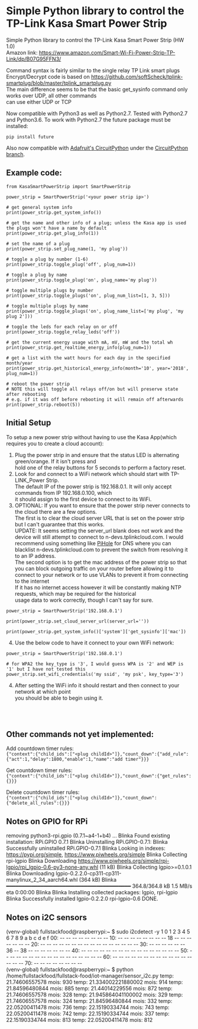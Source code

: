 # Simple Python library to control the TP-Link Kasa Smart Power Strip

Simple Python library to control the TP-Link Kasa Smart Power Strip (HW 1.0)<br/>
Amazon link: https://www.amazon.com/Smart-Wi-Fi-Power-Strip-TP-Link/dp/B07G95FFN3/

Command syntax is fairly similar to the single relay TP Link smart plugs<br/>
Encrypt/Decrypt code is based on https://github.com/softScheck/tplink-smartplug/blob/master/tplink_smartplug.py<br/>
The main difference seems to be that the basic get_sysinfo command only works over UDP, all other commands<br/>
can use either UDP or TCP

Now compatible with Python3 as well as Python2.7.  Tested with Python2.7 and Python3.6.  To work with Python2.7 the
future package must be installed:

```pip install future```

Also now compatible with [Adafruit's CircuitPython](https://circuitpython.org/) under the [CircuitPython branch](https://github.com/p-doyle/Python-KasaSmartPowerStrip/tree/CircuitPython).

## Example code:

```
from KasaSmartPowerStrip import SmartPowerStrip

power_strip = SmartPowerStrip('<your power strip ip>')

# get general system info
print(power_strip.get_system_info())

# get the name and other info of a plug; unless the Kasa app is used the plugs won't have a name by default
print(power_strip.get_plug_info(1))

# set the name of a plug
print(power_strip.set_plug_name(1, 'my plug'))

# toggle a plug by number (1-6)
print(power_strip.toggle_plug('off', plug_num=1))

# toggle a plug by name
print(power_strip.toggle_plug('on', plug_name='my plug'))

# toggle multiple plugs by number
print(power_strip.toggle_plugs('on', plug_num_list=[1, 3, 5]))

# toggle multiple plugs by name
print(power_strip.toggle_plugs('on', plug_name_list=['my plug', 'my plug 2']))

# toggle the leds for each relay on or off
print(power_strip.toggle_relay_leds('off'))

# get the current energy usage with mA, mV, mW and the total wh
print(power_strip.get_realtime_energy_info(plug_num=1))

# get a list with the watt hours for each day in the specified month/year
print(power_strip.get_historical_energy_info(month='10', year='2018', plug_num=1))

# reboot the power strip
# NOTE this will toggle all relays off/on but will preserve state after rebooting
# e.g. if it was off before rebooting it will remain off afterwards
print(power_strip.reboot(5))
```

## Initial Setup
To setup a new power strip without having to use the Kasa App(which requires you to create a cloud account):
1. Plug the power strip in and ensure that the status LED is alternating green/orange.  If it isn't press and <br/>
    hold one of the relay buttons for 5 seconds to perform a factory reset.
2. Look for and connect to a WiFi network which should start with TP-LINK_Power Strip.<br/>
    The default IP of the power strip is 192.168.0.1.  It will only accept commands from IP 192.168.0.100, which<br/>
    it should assign to the first device to connect to its WiFi.
3. OPTIONAL: If you want to ensure that the power strip never connects to the cloud there are a few options. <br/>
    The first is to clear the cloud server URL that is set on the power strip but I can't guarantee that this works. </br>
    UPDATE: It seems setting the server_url blank does not work and the device will still attempt to connect to n-devs.tplinkcloud.com.     I would recommend using something like [PiHole](https://github.com/pi-hole/pi-hole) for DNS where you can blacklist n-devs.tplinkcloud.com to prevent the switch from resolving it to an IP address.
    </br>
    The second option is to get the  mac address of the power strip so that you can block outgoing traffic on your 
    router before allowing it to connect to your network or to use VLANs to prevent it from connecting to the internet </br>
    If it has no internet access however it will be constantly making NTP requests, which may be required for the historical </br>
    usage data to work correctly, though I can't say for sure. 

```
power_strip = SmartPowerStrip('192.168.0.1')

print(power_strip.set_cloud_server_url(server_url=''))

print(power_strip.get_system_info()['system']['get_sysinfo']['mac'])
```

4. Use the below code to have it connect to your own WiFi network:

```
power_strip = SmartPowerStrip('192.168.0.1')

# for WPA2 the key_type is '3', I would guess WPA is '2' and WEP is '1' but I have not tested this
power_strip.set_wifi_credentials('my ssid', 'my psk', key_type='3')
```

4. After setting the WiFi info it should restart and then connect to your network at which point<br/>
    you should be able to begin using it.

<br/><br/>
## Other commands not yet implemented:

Add countdown timer rules:<br/>
```{"context":{"child_ids":["<plug childId>"]},"count_down":{"add_rule":{"act":1,"delay":1800,"enable":1,"name":"add timer"}}}```

Get countdown timer rules:<br/>
```{"context":{"child_ids":["<plug childId>"]},"count_down":{"get_rules":{}}}```

Delete countdown timer rules:<br/>
```{"context":{"child_ids":["<plug childId>"]},"count_down":{"delete_all_rules":{}}}```



## Notes on GPIO for RPi

removing python3-rpi.gpio (0.7.1~a4-1+b4) ...
Blinka Found existing installation: RPi.GPIO 0.7.1
Blinka Uninstalling RPi.GPIO-0.7.1:
Blinka Successfully uninstalled RPi.GPIO-0.7.1
Blinka Looking in indexes: https://pypi.org/simple, https://www.piwheels.org/simple
Blinka Collecting rpi-lgpio
Blinka Downloading https://www.piwheels.org/simple/rpi-lgpio/rpi_lgpio-0.6-py3-none-any.whl (11 kB)
Blinka Collecting lgpio>=0.1.0.1
Blinka Downloading lgpio-0.2.2.0-cp311-cp311-manylinux_2_34_aarch64.whl (364 kB)
Blinka ━━━━━━━━━━━━━━━━━━━━━━━━━━━━━━━━━━━━━━━━ 364.8/364.8 kB 1.5 MB/s eta 0:00:00
Blinka 
Blinka Installing collected packages: lgpio, rpi-lgpio
Blinka Successfully installed lgpio-0.2.2.0 rpi-lgpio-0.6
DONE.

## Notes on i2C sensors

(venv-global) fullstackfood@raspberrypi:~ $ sudo i2cdetect -y 1
     0  1  2  3  4  5  6  7  8  9  a  b  c  d  e  f
00:                         -- -- -- -- -- -- -- -- 
10: -- -- -- -- -- -- -- -- 18 -- -- -- -- -- -- -- 
20: -- -- -- -- -- -- -- -- -- -- -- -- -- -- -- -- 
30: -- -- -- -- -- -- 36 -- 38 -- -- -- -- -- -- -- 
40: -- -- -- -- -- -- -- -- -- -- -- -- -- -- -- -- 
50: -- -- -- -- -- -- -- -- -- -- -- -- -- -- -- -- 
60: -- -- -- -- -- -- -- -- -- -- -- -- -- -- -- -- 
70: -- -- -- -- -- -- -- --                         
(venv-global) fullstackfood@raspberrypi:~ $ python /home/fullstackfood/fullstack-food/iot-manager/sensor_i2c.py
temp: 21.74606557578
mois: 930
temp: 21.334002221880002
mois: 914
temp: 21.84596480844
mois: 885
temp: 21.44014229556
mois: 872
temp: 21.74606557578
mois: 328
temp: 21.945864041100002
mois: 329
temp: 21.74606557578
mois: 324
temp: 21.84596480844
mois: 332
temp: 22.05200411478
mois: 736
temp: 22.15190334744
mois: 743
temp: 22.05200411478
mois: 742
temp: 22.15190334744
mois: 337
temp: 22.15190334744
mois: 813
temp: 22.05200411478
mois: 812

